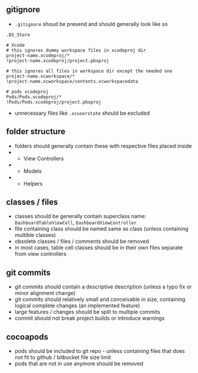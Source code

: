## gitignore

- `.gitignore` shoud be presend and should generally look like so

```
.DS_Store

# Xcode
# this ignores dummy workspace files in xcodeproj dir
project-name.xcodeproj/*
!project-name.xcodeproj/project.pbxproj

# this ignores all files in workspace dir except the needed one
project-name.xcworkspace/*
!project-name.xcworkspace/contents.xcworkspacedata

# pods xcodeproj
Pods/Pods.xcodeproj/*
!Pods/Pods.xcodeproj/project.pbxproj
```
- unnecessary files like `.xcuserstate` should be excluded

## folder structure 

- folders should generally contain these with respective files placed inside
- - View Controllers
- - Models
- - Helpers

## classes / files
- classes should be generally contain superclass name: `DashboardTableViewCell`, `DashboardViewController`
- file containing class should be named same as class (unless containing multible classes)
- obsolete classes / files / comments should be removed 
- in most cases, table cell classes should be in their own files separate from view controllers

## git commits 

- git commits should contain a descriptive description (unless a typo fix or minor alignment change) 
- git commits should relatively small and conceivable in size, containing logical complete changes (an implemented feature) 
- large features / changes should be split to multiple commits
- commit should not break project builds or introduce warnings

## cocoapods 

- pods should be included to git repo - unless containing files that does not fit to github / bitbucket file size limit 
- pods that are not in use anymore should be removed
